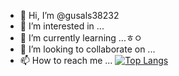 - 👋 Hi, I’m @gusals38232
- 👀 I’m interested in ...
- 🌱 I’m currently learning ...ㅎㅇ
- 💞️ I’m looking to collaborate on ...
- 📫 How to reach me ...
[![Top Langs](https://github-readme-stats.vercel.app/api/top-langs/?username=gusals38232&layout=compact)](https://github.com/gusals38232/github-readme-stats)
